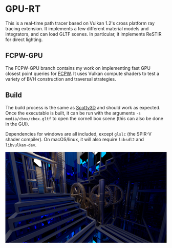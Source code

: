 
# GPU-RT

This is a real-time path tracer based on Vulkan 1.2's cross platform ray tracing extension. It implements a few different material models and integrators, and can load GLTF scenes. In particular, it implements ReSTIR for direct lighting.

## FCPW-GPU

The FCPW-GPU branch contains my work on implementing fast GPU closest point queries for [FCPW](https://github.com/rohan-sawhney/fcpw). It uses Vulkan compute shaders to test a variety of BVH construction and traversal strategies. 

## Build

The build process is the same as [Scotty3D](https://cmu-graphics.github.io/Scotty3D/build/) and should work as expected. Once the executable is built, it can be run with the arguments `-s media/cbox/cbox.gltf` to open the cornell box scene (this can also be done in the GUI).

Dependencies for windows are all included, except `glslc` (the SPIR-V shader compiler). On macOS/linux, it will also require `libsdl2` and `libvulkan-dev`. 

![showcase render](https://raw.githubusercontent.com/TheNumbat/GPU-RT/main/render.png)

